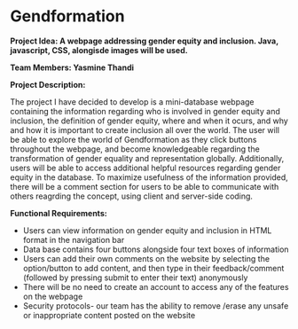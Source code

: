 # Gendformation

**Project Idea: A webpage addressing gender equity and inclusion. Java, javascript, CSS, alongisde images will be used.**

**Team Members: Yasmine Thandi**

**Project Description:**

   The project I have decided to develop is a mini-database webpage containing the information regarding who is involved in  gender equity and inclusion, the definition of gender equity, where and when it ocurs, and why and how it is important to create inclusion all over the world. The user will be able to explore the world of Gendformation as they click buttons throughout the webpage, and become knowledgeable regarding the transformation of gender equality and representation globally. Additionally, users will be able to access additional helpful resources regarding gender equity in the database. To maximize usefulness of the information provided, there will be a comment section for users to be able to communicate with others reagrding the concept, using client and server-side coding. 
   
 **Functional Requirements:**

- Users can view information on gender equity and inclusion in HTML format in the navigation bar
- Data base contains four buttons alongside four text boxes of information 
- Users can add their own comments on the website by selecting the option/button to add content, and then type in their feedback/comment (followed by pressing submit to enter their text) anonymously 
- There will be no need to create an account to access any of the features on the webpage  
- Security protocols- our team has the ability to remove /erase any unsafe or inappropriate content posted on the website
